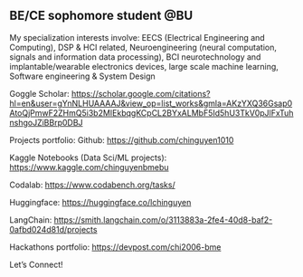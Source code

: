 ## BE/CE sophomore student @BU
My specialization interests involve: EECS (Electrical Engineering and Computing), DSP & HCI related, Neuroengineering (neural computation, signals and information data processing), BCI neurotechnology and implantable/wearable electronics devices, large scale machine learning, Software engineering & System Design 

Goggle Scholar: https://scholar.google.com/citations?hl=en&user=gYnNLHUAAAAJ&view_op=list_works&gmla=AKzYXQ36Gsap0AtoQjPmwF2ZHmQ5i3b2MIEkbqgKCpCL2BYxALMbF5Id5hU3TkV0pJlFxTuhnshgoJZiBBrp0DBJ

Projects portfolio:
Github: https://github.com/chinguyen1010

Kaggle Notebooks (Data Sci/ML projects): https://www.kaggle.com/chinguyenbmebu

Codalab: https://www.codabench.org/tasks/

Huggingface: https://huggingface.co/lchinguyen

LangChain: https://smith.langchain.com/o/3113883a-2fe4-40d8-baf2-0afbd024d81d/projects

Hackathons portfolio: https://devpost.com/chi2006-bme

Let’s Connect! 


<!--
**chinguyen1010/chinguyen1010** is a ✨ _special_ ✨ repository because its `README.md` (this file) appears on your GitHub profile.

Here are some ideas to get you started:

- 🔭 I’m currently working on ...
- 🌱 I’m currently learning ...
- 👯 I’m looking to collaborate on ...
- 🤔 I’m looking for help with ...
- 💬 Ask me about ...
- 📫 How to reach me: ...
- 😄 Pronouns: ...
- ⚡ Fun fact: ...
-->
